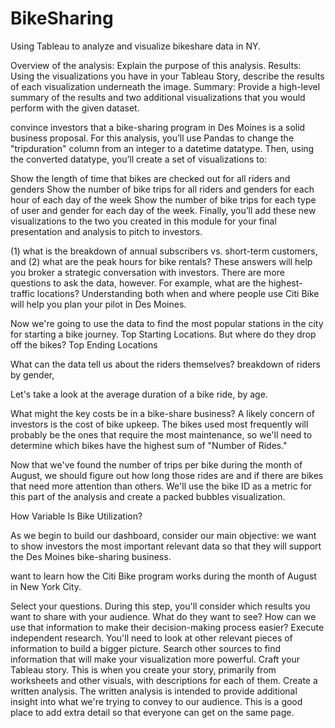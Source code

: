 # BikeSharing
Using Tableau to analyze and visualize bikeshare data in NY. 

Overview of the analysis: Explain the purpose of this analysis.
Results: Using the visualizations you have in your Tableau Story, describe the results of each visualization underneath the image.
Summary: Provide a high-level summary of the results and two additional visualizations that you would perform with the given dataset.






convince investors that a bike-sharing program in Des Moines is a solid business proposal.
For this analysis, you’ll use Pandas to change the "tripduration" column from an integer to a datetime datatype. Then, using the converted datatype, you’ll create a set of visualizations to:

Show the length of time that bikes are checked out for all riders and genders
Show the number of bike trips for all riders and genders for each hour of each day of the week
Show the number of bike trips for each type of user and gender for each day of the week.
Finally, you’ll add these new visualizations to the two you created in this module for your final presentation and analysis to pitch to investors.



(1) what is the breakdown of annual subscribers vs. short-term customers, and (2) what are the peak hours for bike rentals? These answers will help you broker a strategic conversation with investors. There are more questions to ask the data, however. For example, what are the highest-traffic locations? Understanding both when and where people use Citi Bike will help you plan your pilot in Des Moines.

Now we're going to use the data to find the most popular stations in the city for starting a bike journey. Top Starting Locations.
But where do they drop off the bikes? Top Ending Locations

What can the data tell us about the riders themselves? breakdown of riders by gender, 

Let's take a look at the average duration of a bike ride, by age.

What might the key costs be in a bike-share business? 
A likely concern of investors is the cost of bike upkeep. The bikes used most frequently will probably be the ones that require the most maintenance, so we'll need to determine which bikes have the highest sum of "Number of Rides."

Now that we've found the number of trips per bike during the month of August, we should figure out how long those rides are and if there are bikes that need more attention than others. We'll use the bike ID as a metric for this part of the analysis and create a packed bubbles visualization.

How Variable Is Bike Utilization?

As we begin to build our dashboard, consider our main objective: we want to show investors the most important relevant data so that they will support the Des Moines bike-sharing business.

want to learn how the Citi Bike program works during the month of August in New York City.

Select your questions. During this step, you'll consider which results you want to share with your audience. What do they want to see? How can we use that information to make their decision-making process easier?
Execute independent research. You'll need to look at other relevant pieces of information to build a bigger picture. Search other sources to find information that will make your visualization more powerful.
Craft your Tableau story. This is when you create your story, primarily from worksheets and other visuals, with descriptions for each of them.
Create a written analysis. The written analysis is intended to provide additional insight into what we're trying to convey to our audience. This is a good place to add extra detail so that everyone can get on the same page.
